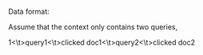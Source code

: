 Data format:

Assume that the context only contains two queries,

1<\t>query1<\t>clicked doc1<\t>query2<\t>clicked doc2
